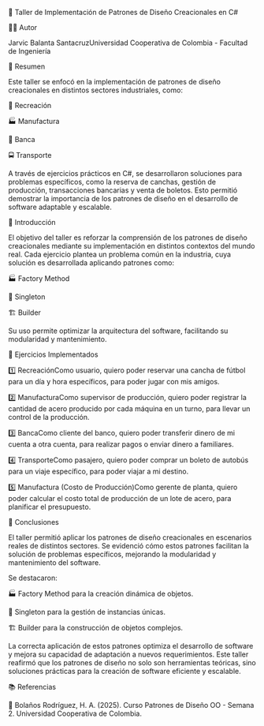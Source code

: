 🚀 Taller de Implementación de Patrones de Diseño Creacionales en C#

👨‍💻 Autor

Jarvic Balanta SantacruzUniversidad Cooperativa de Colombia - Facultad de Ingeniería

📌 Resumen

Este taller se enfocó en la implementación de patrones de diseño creacionales en distintos sectores industriales, como:

🎾 Recreación

🏭 Manufactura

🏦 Banca

🚍 Transporte

A través de ejercicios prácticos en C#, se desarrollaron soluciones para problemas específicos, como la reserva de canchas, gestión de producción, transacciones bancarias y venta de boletos. Esto permitió demostrar la importancia de los patrones de diseño en el desarrollo de software adaptable y escalable.

📖 Introducción

El objetivo del taller es reforzar la comprensión de los patrones de diseño creacionales mediante su implementación en distintos contextos del mundo real. Cada ejercicio plantea un problema común en la industria, cuya solución es desarrollada aplicando patrones como:

🏭 Factory Method

🔁 Singleton

🏗️ Builder

Su uso permite optimizar la arquitectura del software, facilitando su modularidad y mantenimiento.

🎯 Ejercicios Implementados

1️⃣ RecreaciónComo usuario, quiero poder reservar una cancha de fútbol para un día y hora específicos, para poder jugar con mis amigos.

2️⃣ ManufacturaComo supervisor de producción, quiero poder registrar la cantidad de acero producido por cada máquina en un turno, para llevar un control de la producción.

3️⃣ BancaComo cliente del banco, quiero poder transferir dinero de mi cuenta a otra cuenta, para realizar pagos o enviar dinero a familiares.

4️⃣ TransporteComo pasajero, quiero poder comprar un boleto de autobús para un viaje específico, para poder viajar a mi destino.

5️⃣ Manufactura (Costo de Producción)Como gerente de planta, quiero poder calcular el costo total de producción de un lote de acero, para planificar el presupuesto.

📝 Conclusiones

El taller permitió aplicar los patrones de diseño creacionales en escenarios reales de distintos sectores. Se evidenció cómo estos patrones facilitan la solución de problemas específicos, mejorando la modularidad y mantenimiento del software.

Se destacaron:

🏭 Factory Method para la creación dinámica de objetos.

🔁 Singleton para la gestión de instancias únicas.

🏗️ Builder para la construcción de objetos complejos.

La correcta aplicación de estos patrones optimiza el desarrollo de software y mejora su capacidad de adaptación a nuevos requerimientos. Este taller reafirmó que los patrones de diseño no solo son herramientas teóricas, sino soluciones prácticas para la creación de software eficiente y escalable.

📚 Referencias

📖 Bolaños Rodríguez, H. A. (2025). Curso Patrones de Diseño OO - Semana 2. Universidad Cooperativa de Colombia.

